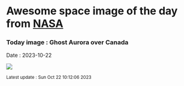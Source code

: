 
# Awesome space image of the day from [NASA](https://api.nasa.gov/)

### Today image : Ghost Aurora over Canada
Date : 2023-10-22

![](https://apod.nasa.gov/apod/image/2310/AuroraGhost_Takasaka_960.jpg)

<small>Latest update : Sun Oct 22 10:12:06 2023</small>
        